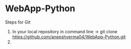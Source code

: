 # WebApp-Python

Steps for Git

1. In your local repository in command line -> git clone https://github.com/aneeshverma04/WebApp-Python.git
2. 
